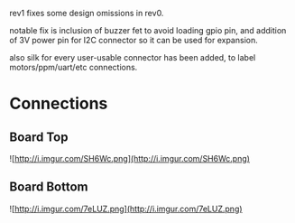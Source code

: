rev1 fixes some design omissions in rev0.

notable fix is inclusion of buzzer fet to avoid loading gpio pin, and addition of 3V power pin for I2C connector so it can be used for expansion.

also silk for every user-usable connector has been added, to label motors/ppm/uart/etc connections.

# Connections #

## Board Top ##
![http://i.imgur.com/SH6Wc.png](http://i.imgur.com/SH6Wc.png)

## Board Bottom ##
![http://i.imgur.com/7eLUZ.png](http://i.imgur.com/7eLUZ.png)